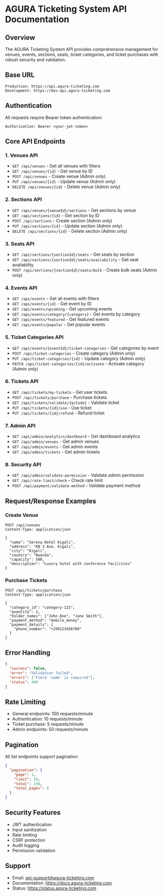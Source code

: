 # AGURA Ticketing System API Documentation

## Overview

The AGURA Ticketing System API provides comprehensive management for venues, events, sections, seats, ticket categories, and ticket purchases with robust security and validation.

## Base URL
```
Production: https://api.agura-ticketing.com
Development: https://dev-api.agura-ticketing.com
```

## Authentication
All requests require Bearer token authentication:
```
Authorization: Bearer <your-jwt-token>
```

## Core API Endpoints

### 1. Venues API
- `GET /api/venues` - Get all venues with filters
- `GET /api/venues/{id}` - Get venue by ID
- `POST /api/venues` - Create venue (Admin only)
- `PUT /api/venues/{id}` - Update venue (Admin only)
- `DELETE /api/venues/{id}` - Delete venue (Admin only)

### 2. Sections API
- `GET /api/venues/{venueId}/sections` - Get sections by venue
- `GET /api/sections/{id}` - Get section by ID
- `POST /api/sections` - Create section (Admin only)
- `PUT /api/sections/{id}` - Update section (Admin only)
- `DELETE /api/sections/{id}` - Delete section (Admin only)

### 3. Seats API
- `GET /api/sections/{sectionId}/seats` - Get seats by section
- `GET /api/sections/{sectionId}/seats/availability` - Get seat availability
- `POST /api/sections/{sectionId}/seats/bulk` - Create bulk seats (Admin only)

### 4. Events API
- `GET /api/events` - Get all events with filters
- `GET /api/events/{id}` - Get event by ID
- `GET /api/events/upcoming` - Get upcoming events
- `GET /api/events/category/{category}` - Get events by category
- `GET /api/events/featured` - Get featured events
- `GET /api/events/popular` - Get popular events

### 5. Ticket Categories API
- `GET /api/events/{eventId}/ticket-categories` - Get categories by event
- `POST /api/ticket-categories` - Create category (Admin only)
- `PUT /api/ticket-categories/{id}` - Update category (Admin only)
- `PATCH /api/ticket-categories/{id}/activate` - Activate category (Admin only)

### 6. Tickets API
- `GET /api/tickets/my-tickets` - Get user tickets
- `POST /api/tickets/purchase` - Purchase tickets
- `GET /api/tickets/validate/{qrCode}` - Validate ticket
- `PUT /api/tickets/{id}/use` - Use ticket
- `PUT /api/tickets/{id}/refund` - Refund ticket

### 7. Admin API
- `GET /api/admin/analytics/dashboard` - Get dashboard analytics
- `GET /api/admin/venues` - Get admin venues
- `GET /api/admin/events` - Get admin events
- `GET /api/admin/tickets` - Get admin tickets

### 8. Security API
- `GET /api/admin/validate-permission` - Validate admin permission
- `GET /api/rate-limit/check` - Check rate limit
- `POST /api/payment/validate-method` - Validate payment method

## Request/Response Examples

### Create Venue
```http
POST /api/venues
Content-Type: application/json

{
  "name": "Serena Hotel Kigali",
  "address": "KN 3 Ave, Kigali",
  "city": "Kigali",
  "country": "Rwanda",
  "capacity": 500,
  "description": "Luxury hotel with conference facilities"
}
```

### Purchase Tickets
```http
POST /api/tickets/purchase
Content-Type: application/json

{
  "category_id": "category-123",
  "quantity": 2,
  "holder_names": ["John Doe", "Jane Smith"],
  "payment_method": "mobile_money",
  "payment_details": {
    "phone_number": "+250123456789"
  }
}
```

## Error Handling
```json
{
  "success": false,
  "error": "Validation failed",
  "errors": ["Field 'name' is required"],
  "status": 400
}
```

## Rate Limiting
- General endpoints: 100 requests/minute
- Authentication: 10 requests/minute
- Ticket purchase: 5 requests/minute
- Admin endpoints: 50 requests/minute

## Pagination
All list endpoints support pagination:
```json
{
  "pagination": {
    "page": 1,
    "limit": 20,
    "total": 150,
    "total_pages": 8
  }
}
```

## Security Features
- JWT authentication
- Input sanitization
- Rate limiting
- CSRF protection
- Audit logging
- Permission validation

## Support
- Email: api-support@agura-ticketing.com
- Documentation: https://docs.agura-ticketing.com
- Status: https://status.agura-ticketing.com

